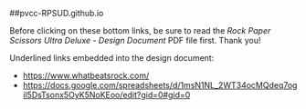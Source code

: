 ##pvcc-RPSUD.github.io

Before clicking on these bottom links, be sure to read the _Rock Paper Scissors Ultra Deluxe - Design Document_ PDF file first. Thank you!

Underlined links embedded into the design document:
- https://www.whatbeatsrock.com/
- https://docs.google.com/spreadsheets/d/1msN1NL_2WT34ocMQdeq7ogil5DsTsonx5OyK5NoKEoo/edit?gid=0#gid=0
